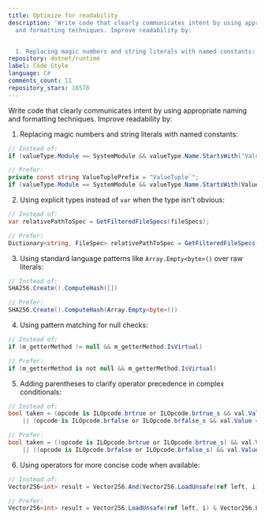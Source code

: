 ```yaml
---
title: Optimize for readability
description: 'Write code that clearly communicates intent by using appropriate naming
  and formatting techniques. Improve readability by:


  1. Replacing magic numbers and string literals with named constants:'
repository: dotnet/runtime
label: Code Style
language: C#
comments_count: 11
repository_stars: 16578
---
```


Write code that clearly communicates intent by using appropriate naming and formatting techniques. Improve readability by:

1. Replacing magic numbers and string literals with named constants:
```csharp
// Instead of:
if (valueType.Module == SystemModule && valueType.Name.StartsWith("ValueTuple`", StringComparison.OrdinalIgnoreCase))

// Prefer:
private const string ValueTuplePrefix = "ValueTuple`";
if (valueType.Module == SystemModule && valueType.Name.StartsWith(ValueTuplePrefix, StringComparison.OrdinalIgnoreCase))
```

2. Using explicit types instead of `var` when the type isn't obvious:
```csharp
// Instead of:
var relativePathToSpec = GetFilteredFileSpecs(fileSpecs);

// Prefer:
Dictionary<string, FileSpec> relativePathToSpec = GetFilteredFileSpecs(fileSpecs);
```

3. Using standard language patterns like `Array.Empty<byte>()` over raw literals:
```csharp
// Instead of:
SHA256.Create().ComputeHash([])

// Prefer:
SHA256.Create().ComputeHash(Array.Empty<byte>())
```

4. Using pattern matching for null checks:
```csharp
// Instead of:
if (m_getterMethod != null && m_getterMethod.IsVirtual)

// Prefer:
if (m_getterMethod is not null && m_getterMethod.IsVirtual)
```

5. Adding parentheses to clarify operator precedence in complex conditionals:
```csharp
// Instead of:
bool taken = (opcode is ILOpcode.brtrue or ILOpcode.brtrue_s && val.Value != 0)
    || (opcode is ILOpcode.brfalse or ILOpcode.brfalse_s && val.Value == 0);

// Prefer:
bool taken = ((opcode is ILOpcode.brtrue or ILOpcode.brtrue_s) && val.Value != 0)
    || ((opcode is ILOpcode.brfalse or ILOpcode.brfalse_s) && val.Value == 0);
```

6. Using operators for more concise code when available:
```csharp
// Instead of:
Vector256<int> result = Vector256.And(Vector256.LoadUnsafe(ref left, i), Vector256.LoadUnsafe(ref right, i));

// Prefer:
Vector256<int> result = Vector256.LoadUnsafe(ref left, i) & Vector256.LoadUnsafe(ref right, i);
```
